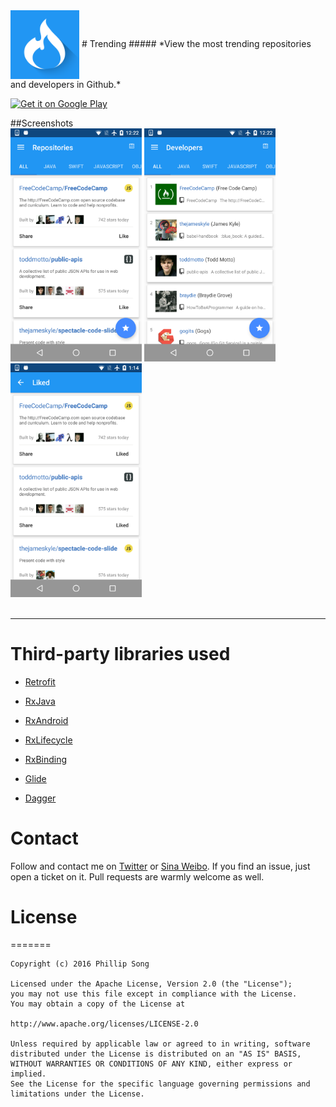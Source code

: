 <img src="Screenshot/icon.png" width="110" align="center">
# Trending
##### *View the most trending repositories and developers in Github.*

  <a href="https://play.google.com/store/apps/details?id=com.awind.trendings"><img alt="Get it on Google Play" src="https://play.google.com/intl/en_us/badges/images/generic/en-play-badge.png" width="200" /></a>
<br/>


##Screenshots
<br/>
<img src="Screenshot/screenshot_1.png" width="210">
<img src="Screenshot/screenshot_2.png" width="210">
<img src="Screenshot/screenshot_3.png" width="210">
<br/>
<br/>

-------

# Third-party libraries used

+ [Retrofit](https://github.com/square/retrofit)

+ [RxJava](https://github.com/ReactiveX/RxJava)

+ [RxAndroid](https://github.com/ReactiveX/RxAndroid)

+ [RxLifecycle](https://github.com/trello/RxLifecycle)

+ [RxBinding](https://github.com/JakeWharton/RxBinding)

+ [Glide](https://github.com/bumptech/glide)

+ [Dagger](https://github.com/google/dagger)


# Contact 
Follow and contact me on [Twitter](https://twitter.com/debitosou) or [Sina Weibo](http://www.weibo.com/isongfei). If you find an issue, just open a ticket on it. Pull requests are warmly welcome as well.

# License
=======


 	Copyright (c) 2016 Phillip Song 
 	
 	Licensed under the Apache License, Version 2.0 (the "License");
 	you may not use this file except in compliance with the License.
 	You may obtain a copy of the License at
 	
 	http://www.apache.org/licenses/LICENSE-2.0
 	
 	Unless required by applicable law or agreed to in writing, software
 	distributed under the License is distributed on an "AS IS" BASIS,
 	WITHOUT WARRANTIES OR CONDITIONS OF ANY KIND, either express or implied.
 	See the License for the specific language governing permissions and
 	limitations under the License.
 


